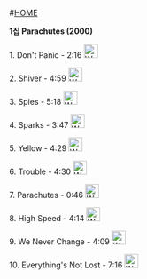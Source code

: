 #[HOME](https://github.com/GeekInTheClass/Coldplay/blob/master/README.md#album-history)
 
**1집 Parachutes (2000)**

<p>1. Don't Panic - 2:16 <a href="https://www.youtube.com/watch?v=8uxt-FnNy2I">
<img border="0" alt="W3Schools" src="https://cdn1.iconfinder.com/data/icons/logotypes/32/youtube-128.png" width="25" height="25">
</a></p>

<p>2. Shiver - 4:59 <a href="https://www.youtube.com/watch?v=otNqnVgEs9M">
<img border="0" alt="W3Schools" src="https://cdn1.iconfinder.com/data/icons/logotypes/32/youtube-128.png" width="25" height="25">
</a></p>

<p>3. Spies - 5:18 <a href="https://www.youtube.com/watch?v=9QzDHPcNfrw">
<img border="0" alt="W3Schools" src="https://cdn1.iconfinder.com/data/icons/logotypes/32/youtube-128.png" width="25" height="25">
</a></p>

<p>4. Sparks - 3:47 <a href="https://www.youtube.com/watch?v=Ar48yzjn1PE">
<img border="0" alt="W3Schools" src="https://cdn1.iconfinder.com/data/icons/logotypes/32/youtube-128.png" width="25" height="25">
</a>
</p>

<p>5. Yellow - 4:29 <a href="https://www.youtube.com/watch?v=tdVAqxNLXiw">
<img border="0" alt="W3Schools" src="https://cdn1.iconfinder.com/data/icons/logotypes/32/youtube-128.png" width="25" height="25">
</a></p>

<p>6. Trouble - 4:30 <a href="https://www.youtube.com/watch?v=FPzI4dpEcF8">
<img border="0" alt="W3Schools" src="https://cdn1.iconfinder.com/data/icons/logotypes/32/youtube-128.png" width="25" height="25">
</a>
</p>

<p>7. Parachutes - 0:46 <a href="https://www.youtube.com/watch?v=IyVtw3MI4PU">
<img border="0" alt="W3Schools" src="https://cdn1.iconfinder.com/data/icons/logotypes/32/youtube-128.png" width="25" height="25">
</a></p>

<p>8. High Speed - 4:14 <a href="https://www.youtube.com/watch?v=iv6F5aZU34I">
<img border="0" alt="W3Schools" src="https://cdn1.iconfinder.com/data/icons/logotypes/32/youtube-128.png" width="25" height="25">
</a>
</p>

<p>9. We Never Change - 4:09 <a href="https://www.youtube.com/watch?v=uZSobH1wiiM">
<img border="0" alt="W3Schools" src="https://cdn1.iconfinder.com/data/icons/logotypes/32/youtube-128.png" width="25" height="25">
</a>
</p>

<p>10. Everything's Not Lost - 7:16 <a href="https://www.youtube.com/watch?v=0IywjWWlxF8">
<img border="0" alt="W3Schools" src="https://cdn1.iconfinder.com/data/icons/logotypes/32/youtube-128.png" width="25" height="25">
</a></p>

